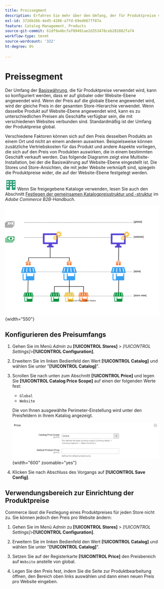 ```yaml
---
title: Preissegment
description: Erfahren Sie mehr über den Umfang, der für Produktpreise verwendet wird und der so konfiguriert werden kann, dass er auf globaler oder Website-Ebene angewendet werden kann.
exl-id: 3726b16b-4ed5-4286-a7fd-69ed6677f87a
feature: Catalog Management, Products
source-git-commit: 61df9a4bcfaf09491ae2d353478ceb281082fa74
workflow-type: tm+mt
source-wordcount: '322'
ht-degree: 0%

---
```


# Preissegment

Der Umfang der [Basiswährung](../stores-purchase/currency-configuration.md), die für Produktpreise verwendet wird, kann so konfiguriert werden, dass er auf globaler oder Website-Ebene angewendet wird. Wenn der Preis auf die globale Ebene angewendet wird, wird der gleiche Preis in der gesamten Store-Hierarchie verwendet. Wenn dasselbe Produkt auf Website-Ebene angewendet wird, kann es zu unterschiedlichen Preisen als Geschäfte verfügbar sein, die mit verschiedenen Websites verbunden sind. Standardmäßig ist der Umfang der Produktpreise global.

Verschiedene Faktoren können sich auf den Preis desselben Produkts an einem Ort und nicht an einem anderen auswirken. Beispielsweise können zusätzliche Vertriebskosten für das Produkt und andere Aspekte vorliegen, die sich auf den Preis von Produkten auswirken, die in einem bestimmten Geschäft verkauft werden. Das folgende Diagramm zeigt eine Multisite-Installation, bei der die Basiswährung auf Website-Ebene eingestellt ist. Die Stores und Store-Ansichten, die mit jeder Website verknüpft sind, spiegeln die Produktpreise wider, die auf der Website-Ebene festgelegt werden.

![Adobe Commerce B2B](../assets/b2b.svg) Wenn Sie freigegebene Kataloge verwenden, lesen Sie auch den Abschnitt [Festlegen der gemeinsamen Katalogpreisstruktur und -struktur](../b2b/catalog-shared-pricing-structure.md) im _Adobe Commerce B2B-Handbuch_.

![Diagramm zum Preisbereich](./assets/catalog-price-scope.svg){width="550"}

## Konfigurieren des Preisumfangs

1. Gehen Sie im Menü _Admin_ zu **[!UICONTROL Stores]** > _[!UICONTROL Settings]_>**[!UICONTROL Configuration]**.

1. Erweitern Sie im linken Bedienfeld den Wert **[!UICONTROL Catalog]** und wählen Sie unter &quot;**[!UICONTROL Catalog]**&quot;.

1. Scrollen Sie nach unten zum Abschnitt **[!UICONTROL Price]** und legen Sie **[!UICONTROL Catalog Price Scope]** auf einen der folgenden Werte fest:

   - `Global`
   - `Website`

   Die von Ihnen ausgewählte Perimeter-Einstellung wird unter den Preisfeldern in Ihrem Katalog angezeigt.

   ![Katalogpreisumfang](./assets/catalog-price.png){width="600" zoomable="yes"}

1. Klicken Sie nach Abschluss des Vorgangs auf **[!UICONTROL Save Config]**.

## Verwendungsbereich zur Einrichtung der Produktpreise

Commerce lässt die Festlegung eines Produktpreises für jeden Store nicht zu. Sie können jedoch den Preis pro Website ändern:

1. Gehen Sie im Menü _Admin_ zu **[!UICONTROL Stores]** > _[!UICONTROL Settings]_>**[!UICONTROL Configuration]**.

1. Erweitern Sie im linken Bedienfeld den Wert **[!UICONTROL Catalog]** und wählen Sie unter &quot;**[!UICONTROL Catalog]**&quot;.

1. Setzen Sie auf der Registerkarte **[!UICONTROL Price]** den Preisbereich auf `Website` anstelle von global.

1. Legen Sie den Preis fest, indem Sie die Seite zur Produktbearbeitung öffnen, den Bereich oben links auswählen und dann einen neuen Preis pro Website eingeben.
